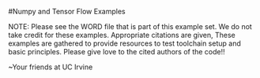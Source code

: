 #Numpy and Tensor Flow Examples

NOTE:  Please see the WORD file that is part of this example set.  We do not take credit for these examples.  Appropriate citations are given,  These examples are gathered to provide resources to test toolchain setup and basic principles.  Please give love to the cited authors of the code!!

~Your friends at UC Irvine
